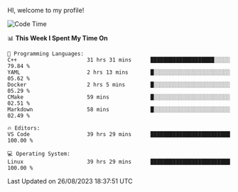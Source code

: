 HI, welcome to my profile!
<!--START_SECTION:waka-->
![Code Time](http://img.shields.io/badge/Code%20Time-1%2C277%20hrs%2031%20mins-blue)

📊 **This Week I Spent My Time On** 

```text
💬 Programming Languages: 
C++                      31 hrs 31 mins      ████████████████████░░░░░   79.84 % 
YAML                     2 hrs 13 mins       █░░░░░░░░░░░░░░░░░░░░░░░░   05.62 % 
Docker                   2 hrs 5 mins        █░░░░░░░░░░░░░░░░░░░░░░░░   05.29 % 
CMake                    59 mins             █░░░░░░░░░░░░░░░░░░░░░░░░   02.51 % 
Markdown                 58 mins             █░░░░░░░░░░░░░░░░░░░░░░░░   02.49 % 

🔥 Editors: 
VS Code                  39 hrs 29 mins      █████████████████████████   100.00 % 

💻 Operating System: 
Linux                    39 hrs 29 mins      █████████████████████████   100.00 % 
```


 Last Updated on 26/08/2023 18:37:51 UTC
<!--END_SECTION:waka-->
